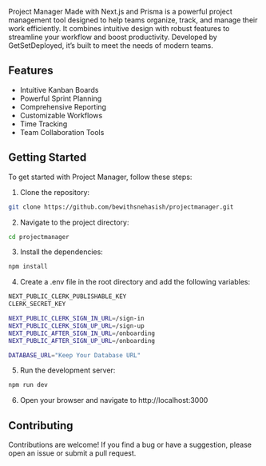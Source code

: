 Project Manager Made with Next.js and Prisma is a powerful project management tool designed to help teams organize, track, and manage their work efficiently. It combines intuitive design with robust features to streamline your workflow and boost productivity. Developed by GetSetDeployed, it’s built to meet the needs of modern teams.

## Features

- Intuitive Kanban Boards
- Powerful Sprint Planning
- Comprehensive Reporting
- Customizable Workflows
- Time Tracking
- Team Collaboration Tools

## Getting Started

To get started with Project Manager, follow these steps:

1. Clone the repository:

```bash
git clone https://github.com/bewithsnehasish/projectmanager.git
```

2. Navigate to the project directory:

```bash
cd projectmanager
```

3. Install the dependencies:

```bash
npm install
```

4. Create a .env file in the root directory and add the following variables:

```bash
NEXT_PUBLIC_CLERK_PUBLISHABLE_KEY  
CLERK_SECRET_KEY

NEXT_PUBLIC_CLERK_SIGN_IN_URL=/sign-in
NEXT_PUBLIC_CLERK_SIGN_UP_URL=/sign-up
NEXT_PUBLIC_AFTER_SIGN_IN_URL=/onboarding
NEXT_PUBLIC_AFTER_SIGN_UP_URL=/onboarding

DATABASE_URL="Keep Your Database URL"


```

5. Run the development server:

```bash
npm run dev
```

6. Open your browser and navigate to http://localhost:3000

## Contributing

Contributions are welcome! If you find a bug or have a suggestion, please open an issue or submit a pull request.


